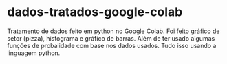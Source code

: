 # dados-tratados-google-colab

<div></div>

Tratamento de dados feito em python no Google Colab. 
Foi feito gráfico de setor (pizza), histograma e gráfico de barras. 
Além de ter usado algumas funções de probalidade com base nos dados usados. Tudo isso usando a linguagem python.

